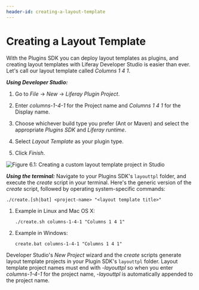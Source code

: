 ```yaml
---
header-id: creating-a-layout-template
---
```


# Creating a Layout Template

With the Plugins SDK you can deploy layout templates as plugins, and creating
layout templates with Liferay Developer Studio is easier than ever. Let's call
our layout template called *Columns 1 4 1*. 

***Using Developer Studio:*** 

1.  Go to *File* &rarr; *New* &rarr; *Liferay Plugin Project*. 

2.  Enter *columns-1-4-1* for the Project name and *Columns 1 4 1* for the
    Display name.
    
3.  Choose whichever build type you prefer (Ant or Maven) and select the
    appropriate *Plugins SDK* and *Liferay runtime*. 

4.  Select *Layout Template* as your plugin type. 

5.  Click *Finish*. 

![Figure 6.1: Creating a custom layout template project in Studio](../../images/layout-template-new-project.png)

***Using the terminal:*** Navigate to your Plugins SDK's `layouttpl` folder,
and execute the *create* script in your terminal. Here's the generic version of
the *create* script, followed by operating system-specific commands:

    ./create.[sh|bat] <project-name> "<layout template title>"

1.  Example in Linux and Mac OS X:

        ./create.sh columns-1-4-1 "Columns 1 4 1"

2.  Example in Windows:

        create.bat columns-1-4-1 "Columns 1 4 1"

Developer Studio's *New Project* wizard and the *create* scripts generate layout
template projects in your Plugin SDK's `layouttpl` folder. Layout template
project names must end with *-layouttpl* so when you enter *columns-1-4-1* for
the project name, *-layouttpl* is automatically appended to the project name. 
